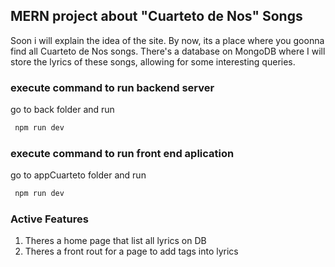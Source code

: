 ## MERN project about "Cuarteto de Nos" Songs

Soon i will explain the idea of the site.
By now, its a place where you goonna find all Cuarteto de Nos songs.
There's a database on MongoDB where I will store the lyrics of these songs, allowing for some interesting queries.


### execute command to run backend server

go to back folder and run 
```javascript
 npm run dev
```

### execute command to run front end aplication 
go to appCuarteto folder and run
```javascript
 npm run dev
```

### Active Features

1. Theres a home page that list all lyrics on DB
1. Theres a front rout for a page to add tags into lyrics

